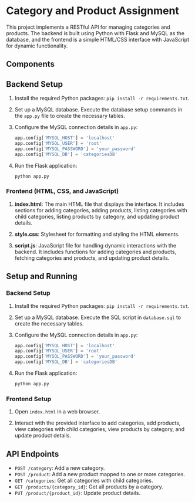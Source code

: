 # Category and Product Assignment

This project implements a RESTful API for managing categories and products. The backend is built using Python with Flask and MySQL as the database, and the frontend is a simple HTML/CSS interface with JavaScript for dynamic functionality.

## Components

## Backend Setup

1. Install the required Python packages: `pip install -r requirements.txt`.

2. Set up a MySQL database. Execute the database setup commands in the `app.py` file to create the necessary tables.

3. Configure the MySQL connection details in `app.py`:

    ```python
    app.config['MYSQL_HOST'] = 'localhost'
    app.config['MYSQL_USER'] = 'root'
    app.config['MYSQL_PASSWORD'] = 'your_password'
    app.config['MYSQL_DB'] = 'categoriesDB'
    ```

4. Run the Flask application:

    ```bash
    python app.py
    ```


### Frontend (HTML, CSS, and JavaScript)

1. **index.html**: The main HTML file that displays the interface. It includes sections for adding categories, adding products, listing categories with child categories, listing products by category, and updating product details.

2. **style.css**: Stylesheet for formatting and styling the HTML elements.

3. **script.js**: JavaScript file for handling dynamic interactions with the backend. It includes functions for adding categories and products, fetching categories and products, and updating product details.

## Setup and Running

### Backend Setup

1. Install the required Python packages: `pip install -r requirements.txt`.

2. Set up a MySQL database. Execute the SQL script in `database.sql` to create the necessary tables.

3. Configure the MySQL connection details in `app.py`:

    ```python
    app.config['MYSQL_HOST'] = 'localhost'
    app.config['MYSQL_USER'] = 'root'
    app.config['MYSQL_PASSWORD'] = 'your_password'
    app.config['MYSQL_DB'] = 'categoriesDB'
    ```

4. Run the Flask application:

    ```bash
    python app.py
    ```

### Frontend Setup

1. Open `index.html` in a web browser.

2. Interact with the provided interface to add categories, add products, view categories with child categories, view products by category, and update product details.

## API Endpoints

- `POST /category`: Add a new category.
- `POST /product`: Add a new product mapped to one or more categories.
- `GET /categories`: Get all categories with child categories.
- `GET /products/{category_id}`: Get all products by a category.
- `PUT /product/{product_id}`: Update product details.

